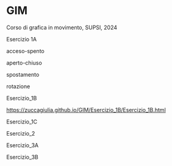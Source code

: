 # GIM
Corso di grafica in movimento, SUPSI, 2024

Esercizio 1A

acceso-spento





aperto-chiuso





spostamento





rotazione





Esercizio_1B

 https://zuccagiulia.github.io/GIM/Esercizio_1B/Esercizio_1B.html

Esercizio_1C



Esercizio_2



Esercizio_3A



Esercizio_3B

